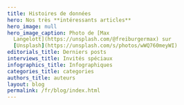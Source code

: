 ```yaml
---
title: Histoires de données
hero: Nos très **intéressants articles**
hero_image: null
hero_image_caption: Photo de [Max
  Langelott](https://unsplash.com/@freiburgermax) sur
  [Unsplash](https://unsplash.com/s/photos/wWQ760meyWI)
editorials_title: Derniers posts
interviews_title: Invités spéciaux
infographics_title: Infographiques
categories_title: categories
authors_title: auteurs
layout: blog
permalink: /fr/blog/index.html
---
```

